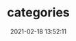 ---
title: categories
date: 2021-02-18 13:52:11  
type: categories 
comments: false
top_img: https://myyoss.oss-cn-shenzhen.aliyuncs.com/img/md/202201172126380.png
---